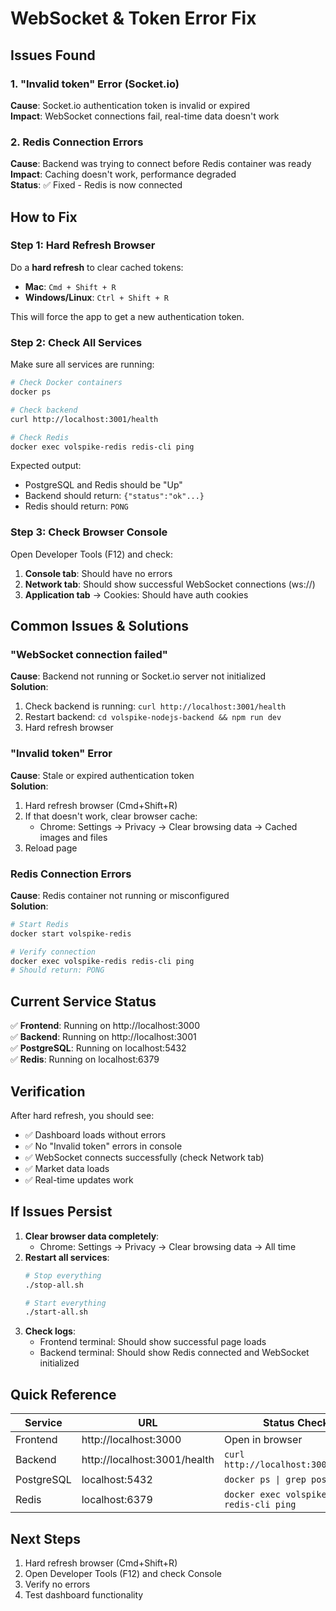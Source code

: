 # WebSocket & Token Error Fix

## Issues Found

### 1. "Invalid token" Error (Socket.io)
**Cause**: Socket.io authentication token is invalid or expired  
**Impact**: WebSocket connections fail, real-time data doesn't work  

### 2. Redis Connection Errors
**Cause**: Backend was trying to connect before Redis container was ready  
**Impact**: Caching doesn't work, performance degraded  
**Status**: ✅ Fixed - Redis is now connected

## How to Fix

### Step 1: Hard Refresh Browser
Do a **hard refresh** to clear cached tokens:
- **Mac**: `Cmd + Shift + R`
- **Windows/Linux**: `Ctrl + Shift + R`

This will force the app to get a new authentication token.

### Step 2: Check All Services
Make sure all services are running:

```bash
# Check Docker containers
docker ps

# Check backend
curl http://localhost:3001/health

# Check Redis
docker exec volspike-redis redis-cli ping
```

Expected output:
- PostgreSQL and Redis should be "Up"
- Backend should return: `{"status":"ok"...}`
- Redis should return: `PONG`

### Step 3: Check Browser Console
Open Developer Tools (F12) and check:
1. **Console tab**: Should have no errors
2. **Network tab**: Should show successful WebSocket connections (ws://)
3. **Application tab** → Cookies: Should have auth cookies

## Common Issues & Solutions

### "WebSocket connection failed"
**Cause**: Backend not running or Socket.io server not initialized  
**Solution**: 
1. Check backend is running: `curl http://localhost:3001/health`
2. Restart backend: `cd volspike-nodejs-backend && npm run dev`
3. Hard refresh browser

### "Invalid token" Error
**Cause**: Stale or expired authentication token  
**Solution**:
1. Hard refresh browser (Cmd+Shift+R)
2. If that doesn't work, clear browser cache:
   - Chrome: Settings → Privacy → Clear browsing data → Cached images and files
3. Reload page

### Redis Connection Errors
**Cause**: Redis container not running or misconfigured  
**Solution**:
```bash
# Start Redis
docker start volspike-redis

# Verify connection
docker exec volspike-redis redis-cli ping
# Should return: PONG
```

## Current Service Status

✅ **Frontend**: Running on http://localhost:3000  
✅ **Backend**: Running on http://localhost:3001  
✅ **PostgreSQL**: Running on localhost:5432  
✅ **Redis**: Running on localhost:6379  

## Verification

After hard refresh, you should see:
- ✅ Dashboard loads without errors
- ✅ No "Invalid token" errors in console
- ✅ WebSocket connects successfully (check Network tab)
- ✅ Market data loads
- ✅ Real-time updates work

## If Issues Persist

1. **Clear browser data completely**:
   - Chrome: Settings → Privacy → Clear browsing data → All time
2. **Restart all services**:
   ```bash
   # Stop everything
   ./stop-all.sh
   
   # Start everything
   ./start-all.sh
   ```
3. **Check logs**:
   - Frontend terminal: Should show successful page loads
   - Backend terminal: Should show Redis connected and WebSocket initialized

## Quick Reference

| Service | URL | Status Check |
|---------|-----|--------------|
| Frontend | http://localhost:3000 | Open in browser |
| Backend | http://localhost:3001/health | `curl http://localhost:3001/health` |
| PostgreSQL | localhost:5432 | `docker ps \| grep postgres` |
| Redis | localhost:6379 | `docker exec volspike-redis redis-cli ping` |

## Next Steps

1. Hard refresh browser (Cmd+Shift+R)
2. Open Developer Tools (F12) and check Console
3. Verify no errors
4. Test dashboard functionality
